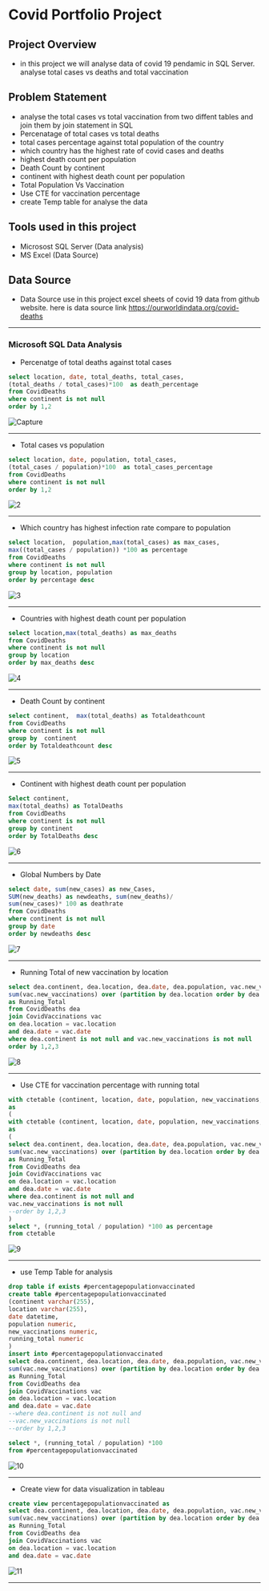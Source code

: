 # Covid Portfolio Project
## Project Overview
- in this project we will analyse data of covid 19 pendamic in SQL Server. analyse total cases vs deaths and total vaccination

## Problem Statement
- analyse the total cases vs total vaccination from two diffent tables and join them by join statement in SQL
- Percenatage of total cases vs total deaths
- total cases percentage against total population of the country
- which country has the highest rate of covid cases and deaths
- highest death count per population
- Death Count by continent
- continent with highest death count per population
- Total Population Vs Vaccination
- Use CTE for vaccination percentage
- create Temp table for analyse the data

## Tools used in this project
- Microsost SQL Server (Data analysis)
- MS Excel (Data Source)

## Data Source
- Data Source use in this project excel sheets of covid 19 data from github website. here is data source link
https://ourworldindata.org/covid-deaths
---
### Microsoft SQL Data Analysis
- Percenatge of total deaths against total cases
```sql
select location, date, total_deaths, total_cases,
(total_deaths / total_cases)*100  as death_percentage
from CovidDeaths
where continent is not null
order by 1,2
```
![Capture](https://github.com/WaseemAbbas1986/Covid-Portfolio-Project/assets/168902203/f02f917a-d14f-45ab-9c81-c80557390bce)

---
- Total cases vs population
```sql
select location, date, population, total_cases,
(total_cases / population)*100  as total_cases_percentage
from CovidDeaths
where continent is not null
order by 1,2
```
![2](https://github.com/WaseemAbbas1986/Covid-Portfolio-Project/assets/168902203/d1d15caf-440f-49f4-a055-d37d3b85688f)

---
- Which country has highest infection rate compare to population
```sql
select location,  population,max(total_cases) as max_cases,
max((total_cases / population)) *100 as percentage
from CovidDeaths
where continent is not null
group by location, population
order by percentage desc
```
![3](https://github.com/WaseemAbbas1986/Covid-Portfolio-Project/assets/168902203/133e3214-f0ad-43bc-903b-bc9e04f6fc71)

---
- Countries with highest death count per population
```sql
select location,max(total_deaths) as max_deaths
from CovidDeaths
where continent is not null
group by location
order by max_deaths desc
```
![4](https://github.com/WaseemAbbas1986/Covid-Portfolio-Project/assets/168902203/bc2cca26-3de2-4a78-87d0-248e2b84814f)

---

- Death Count by continent
```sql
select continent,  max(total_deaths) as Totaldeathcount
from CovidDeaths
where continent is not null
group by  continent
order by Totaldeathcount desc
```
![5](https://github.com/WaseemAbbas1986/Covid-Portfolio-Project/assets/168902203/2a47af91-3841-4d46-9abe-9e350f039d49)

---  
- Continent with highest death count per population
```sql
Select continent,
max(total_deaths) as TotalDeaths
from CovidDeaths
where continent is not null
group by continent
order by TotalDeaths desc
```
![6](https://github.com/WaseemAbbas1986/Covid-Portfolio-Project/assets/168902203/e14910d7-2565-4dc0-a67b-f3eda3a2e9b3)

---
- Global Numbers by Date
```sql
select date, sum(new_cases) as new_Cases,
SUM(new_deaths) as newdeaths, sum(new_deaths)/ 
sum(new_cases)* 100 as deathrate 
from CovidDeaths
where continent is not null
group by date
order by newdeaths desc
```
![7](https://github.com/WaseemAbbas1986/Covid-Portfolio-Project/assets/168902203/5dd102e7-291b-4882-aa5e-43744af10d30)

---
- Running Total of new vaccination by location
```sql
select dea.continent, dea.location, dea.date, dea.population, vac.new_vaccinations,
sum(vac.new_vaccinations) over (partition by dea.location order by dea.location, dea.date)
as Running_Total
from CovidDeaths dea
join CovidVaccinations vac
on dea.location = vac.location
and dea.date = vac.date
where dea.continent is not null and vac.new_vaccinations is not null
order by 1,2,3
```
![8](https://github.com/WaseemAbbas1986/Covid-Portfolio-Project/assets/168902203/520fac38-9f26-4c3d-b7e7-a0ea83f1755e)

---
- Use CTE for vaccination percentage with running total
```sql
with ctetable (continent, location, date, population, new_vaccinations, running_total)
as
(
with ctetable (continent, location, date, population, new_vaccinations, running_total)
as
(
select dea.continent, dea.location, dea.date, dea.population, vac.new_vaccinations,
sum(vac.new_vaccinations) over (partition by dea.location order by dea.location, dea.date)
as Running_Total
from CovidDeaths dea
join CovidVaccinations vac
on dea.location = vac.location
and dea.date = vac.date
where dea.continent is not null and
vac.new_vaccinations is not null
--order by 1,2,3
)
select *, (running_total / population) *100 as percentage
from ctetable
```
![9](https://github.com/WaseemAbbas1986/Covid-Portfolio-Project/assets/168902203/ab163d67-46e9-4b2f-9dae-fdff40c72828)

---
- use Temp Table for analysis
```sql
drop table if exists #percentagepopulationvaccinated
create table #percentagepopulationvaccinated
(continent varchar(255),
location varchar(255),
date datetime,
population numeric,
new_vaccinations numeric,
running_total numeric
)
insert into #percentagepopulationvaccinated
select dea.continent, dea.location, dea.date, dea.population, vac.new_vaccinations,
sum(vac.new_vaccinations) over (partition by dea.location order by dea.location, dea.date)
as Running_Total
from CovidDeaths dea
join CovidVaccinations vac
on dea.location = vac.location
and dea.date = vac.date
--where dea.continent is not null and
--vac.new_vaccinations is not null
--order by 1,2,3

select *, (running_total / population) *100
from #percentagepopulationvaccinated
```
![10](https://github.com/WaseemAbbas1986/Covid-Portfolio-Project/assets/168902203/7842970f-c84b-46f2-809d-12ff50d42f89)

---
- Create view for data visualization in tableau
```sql
create view percentagepopulationvaccinated as 
select dea.continent, dea.location, dea.date, dea.population, vac.new_vaccinations,
sum(vac.new_vaccinations) over (partition by dea.location order by dea.location, dea.date)
as Running_Total
from CovidDeaths dea
join CovidVaccinations vac
on dea.location = vac.location
and dea.date = vac.date
```
![11](https://github.com/WaseemAbbas1986/Covid-Portfolio-Project/assets/168902203/fe5c6128-0c50-4948-b093-7ed45cf24ee5)

---
